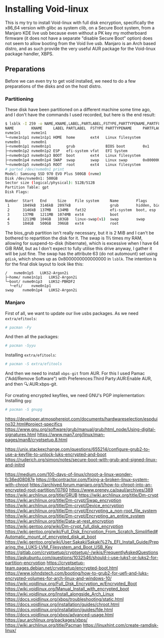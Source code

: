 # Installing Void-linux
This is my try to install Void-linux with full disk encryption, specifically the x86_64 version with glibc as system clib, on a Secure Boot system, from a Manjaro KDE live usb because even without a PK key my motherboard firmware (it does not have a separate "disable Secure Boot" option) does not seem to allow booting from the Void live usb. Manjaro is an Arch based distro, and as such provide the very useful AUR package for the Void-linux package handler, XBPS.
## Preparations
Before we can even try to get void installed, we need to do a few preparations of the disks and on the host distro.
### Partitioning
These disk have been partitioned on a different machine some time ago, and I don't have the commands I used recorded, but here is the end result:
```bash
$ lsblk -I 259 -o NAME,KNAME,LABEL,PARTLABEL,FSTYPE,PARTTYPENAME,PARTFLAGS
NAME        KNAME     LABEL PARTLABEL  FSTYPE PARTTYPENAME     PARTFLAGS
nvme1n1     nvme1n1                                            
└─nvme1n1p1 nvme1n1p1 HOME  home       ext4   Linux filesystem 
nvme0n1     nvme0n1                                            
├─nvme0n1p1 nvme0n1p1       grub              BIOS boot        0x1
├─nvme0n1p2 nvme0n1p2 ESP   efi-system vfat   EFI System       
├─nvme0n1p3 nvme0n1p3 BOOT  boot       ext4   Linux filesystem 
├─nvme0n1p4 nvme0n1p4 SWAP  swap       swap   Linux swap       0x8000000000000000
└─nvme0n1p5 nvme0n1p5 ROOT  root       ext4   Linux filesystem 
# parted /dev/nvme0n1 print
Model: Samsung SSD 970 EVO Plus 500GB (nvme)
Disk /dev/nvme0n1: 500GB
Sector size (logical/physical): 512B/512B
Partition Table: gpt
Disk Flags: 

Number  Start   End     Size    File system     Name        Flags
 1      1049kB  3146kB  2097kB                  grub        hidden, bios_grub
 2      3146kB  137MB   134MB   fat32           efi-system  boot, esp
 3      137MB   1211MB  1074MB  ext4            boot
 4      1211MB  104GB   103GB   linux-swap(v1)  swap        swap
 5      104GB   500GB   396GB   ext4            root

```
The bios_grub partition isn't really necessary, but it is 2 MiB and I can't be bothered to repartition the disk for it. The swap is 1½ times my RAM, allowing for suspend-to-disk (hibernate), which is excessive when I have 64 GiB RAM, but as I don't expect to fully utilise this drive anyway, I gather it will be just fine. The swap has the attribute 63 (do not automount) set using `gdisk`, which shows up as 0x8000000000000000 in `lsblk`.
The intention is for the final disk layout to look like this:
```
/	nvme0n1p5	LUKS2-Argon2i
├─home/	nvme1n1p1	LUKS2-Argon2i
└─boot/	nvme0n1p3	LUKS2-PBKDF2
  └─efi/	nvme0n1p1	
swap	nvme0n1p4	LUKS2-Argon2i
```
### Manjaro 
First of all, we want to update our live usbs packages. As we need `extra/efitools`:
```bash
# pacman -Fy
```
And then all the packages:
```bash
# pacman -Syyu
```
Installing `extra/efitools`:
```bash
# pacman -S extra/efitools
```
And then we need to install `xbps-git` from AUR. For this I used Pamac ("Add/Remove Software") with Preferences:Third Party:AUR:Enable AUR, and then 🔍:AUR:xbps-git.


For creating encrypted keyfiles, we need GNU's PGP implementation:
Installing `gpg`:
```bash
# pacman -S gnupg
```





https://developer.atmosphereiot.com/documents/hardwareselection/espduino32.html#project-specifics
https://www.gnu.org/software/grub/manual/grub/html_node/Using-digital-signatures.html
https://www.man7.org/linux/man-pages/man8/cryptsetup.8.html

https://unix.stackexchange.com/questions/655214/configure-grub2-to-use-a-keyfile-to-unlock-luks-encrypted-and-boot
https://ruderich.org/simon/notes/secure-boot-with-grub-and-signed-linux-and-initrd

https://medium.com/100-days-of-linux/chroot-a-linux-wonder-fc36ed08087e
https://rlbcontractor.com/fixing-a-broken-linux-system-with-chroot
https://archived.forum.manjaro.org/t/how-to-chroot-into-an-encrypted-root-partition/10760
https://www.preney.ca/paul/archives/389
https://wiki.archlinux.org/title/GRUB
https://wiki.archlinux.org/title/Dm-crypt
https://wiki.archlinux.org/title/Dm-crypt/Swap_encryption
https://wiki.archlinux.org/title/Dm-crypt/Device_encryption
https://wiki.archlinux.org/title/Dm-crypt/Encrypting_a_non-root_file_system
https://wiki.archlinux.org/title/Dm-crypt/Encrypting_an_entire_system
https://wiki.archlinux.org/title/Data-at-rest_encryption
https://wiki.gentoo.org/wiki/Dm-crypt_full_disk_encryption
https://wiki.gentoo.org/wiki/Full_Disk_Encryption_From_Scratch_Simplified#Automatic_mount_of_encrypted_disk_at_boot
https://wiki.gentoo.org/wiki/User:Sakaki/Sakaki%27s_EFI_Install_Guide/Preparing_the_LUKS-LVM_Filesystem_and_Boot_USB_Key
https://gitlab.com/cryptsetup/cryptsetup/-/wikis/FrequentlyAskedQuestions
https://askubuntu.com/questions/1032546/should-i-use-luks1-or-luks2-for-partition-encryption
https://cryptsetup-team.pages.debian.net/cryptsetup/encrypted-boot.html
https://www.johndstech.com/booting/how-to-grub2-for-uefi-and-luks-encrypted-volumes-for-arch-linux-and-windows-10/
https://wiki.voidlinux.org/Full_Disk_Encryption_w/Encrypted_Boot
https://wiki.voidlinux.org/Manual_Install_with_encrypted_boot
https://wiki.voidlinux.org/Install_alongside_Arch_Linux
https://docs.voidlinux.org/xbps/troubleshooting/static.html
https://docs.voidlinux.org/installation/guides/chroot.html
https://docs.voidlinux.org/installation/guides/fde.html
https://docs.voidlinux.org/xbps/advanced-usage.html
https://aur.archlinux.org/packages/xbps/
https://wiki.archlinux.org/title/Pacman
https://linuxhint.com/create-ramdisk-linux/
